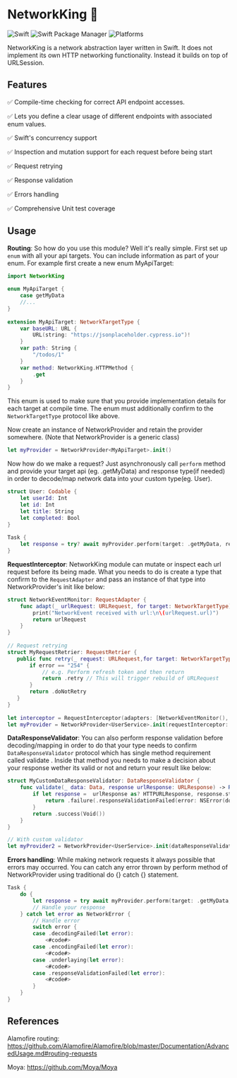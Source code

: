 # NetworkKing 👑

![Swift](https://img.shields.io/badge/Swift-5.8-orange?style=flat-square)
![Swift Package Manager](https://img.shields.io/badge/Swift_Package_Manager-compatible-orange?style=flat-square)
![Platforms](https://img.shields.io/badge/Platforms-iOS-yellowgreen?style=flat-square)

NetworkKing is a  network abstraction layer written in Swift. It does not implement its own HTTP networking functionality. Instead it builds on top of URLSession.

## Features

✅ Compile-time checking for correct API endpoint accesses.

✅ Lets you define a clear usage of different endpoints with associated enum values.

✅ Swift's concurrency support

✅ Inspection and mutation support for each request before being start

✅ Request retrying

✅ Response validation

✅ Errors handling

✅ Comprehensive Unit test coverage

## Usage

__Routing__: So how do you use this module? Well it's really simple. First set up `enum` with all your api targets. You can include information as part of your enum. For example first create a new enum MyApiTarget:

```Swift
import NetworkKing
 
enum MyApiTarget {
    case getMyData
    //...
}
 
extension MyApiTarget: NetworkTargetType {
    var baseURL: URL {
        URL(string: "https://jsonplaceholder.cypress.io")!
    }
    var path: String {
        "/todos/1"
    }
    var method: NetworkKing.HTTPMethod {
        .get
    }
}
```
This enum is used to make sure that you provide implementation details for each target at compile time. The enum must additionally confirm to the `NetworkTargetType` protocol like above.

Now create an instance of NetworkProvider and retain the provider somewhere. (Note that NetworkProvider is a generic class)

```Swift
let myProvider = NetworkProvider<MyApiTarget>.init()
```

Now how do we make a request? Just asynchronously call `perform` method and provide your target api (eg. .getMyData) and response type(if needed) in order to decode/map network data into your custom type(eg. User).

```Swift
struct User: Codable {
    let userId: Int
    let id: Int
    let title: String
    let completed: Bool
}
 
Task {
    let response = try? await myProvider.perform(target: .getMyData, response: User.self)
}
```


__RequestInterceptor__: NetworkKing module can mutate or inspect each url request before its being made. What you needs to do is create a type that confirm to the `RequestAdapter` and pass an instance of that type into NetworkProvider's init like below:

```Swift
struct NetworkEventMonitor: RequestAdapter {
    func adapt(_ urlRequest: URLRequest, for target: NetworkTargetType) async throws -> URLRequest {
        print("NetworkEvent received with url:\n\(urlRequest.url)")
        return urlRequest
    }
}
 
// Request retrying
struct MyRequestRetrier: RequestRetrier {
   public func retry(_ request: URLRequest,for target: NetworkTargetType,dueTo error: Error) async throws -> RetryResult {
       if error == "254" {
           // e.g. Perform refresh token and then return 
           return .retry // This will trigger rebuild of URLRequest
       }
       return .doNotRetry
   }
} 
 
let interceptor = RequestInterceptor(adapters: [NetworkEventMonitor(), ...], retriers: [MyRequestRetrier(), ...])
let myProvider = NetworkProvider<UserService>.init(requestInterceptor: interceptor)
```


__DataResponseValidator__: You can also perform response validation before decoding/mapping in order to do that your type needs to confirm `DataResponseValidator` protocol which has single method requirement called validate . Inside that method you needs to make a decision about your response wether its valid or not and return your result like below:  

```Swift
struct MyCustomDataResponseValidator: DataResponseValidator {
    func validate(_ data: Data, response urlResponse: URLResponse) -> Result<Void, NetworkError> {
        if let response =  urlResponse as? HTTPURLResponse, response.statusCode == 401 {
            return .failure(.responseValidationFailed(error: NSError(domain: "Network", code: response.statusCode)))
        }
        return .success(Void())
    }
}

// With custom validator
let myProvider2 = NetworkProvider<UserService>.init(dataResponseValidator: MyCustomDataResponseValidator())
```


__Errors handling__: While making network requests it always possible that errors may occurred. You can catch any error thrown by perform method of NetworkProvider using traditional do {} catch {} statement.

```Swift
Task {
    do {
        let response = try await myProvider.perform(target: .getMyData, response: User.self)
        // Handle your response
    } catch let error as NetworkError {
        // Handle error
        switch error {
        case .decodingFailed(let error):
            <#code#>
        case .encodingFailed(let error):
            <#code#>
        case .underlaying(let error):
            <#code#>
        case .responseValidationFailed(let error):
            <#code#>
        }
    }
}
```

## References
Alamofire routing: https://github.com/Alamofire/Alamofire/blob/master/Documentation/AdvancedUsage.md#routing-requests

Moya: https://github.com/Moya/Moya
